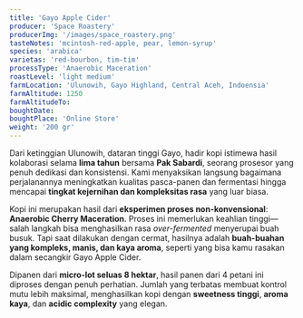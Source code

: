 ```yaml
---
title: 'Gayo Apple Cider'
producer: 'Space Roastery'
producerImg: '/images/space_roastery.png'
tasteNotes: 'mcintosh-red-apple, pear, lemon-syrup'
species: 'arabica'
varietas: 'red-bourbon, tim-tim'
processType: 'Anaerobic Maceration'
roastLevel: 'light medium'
farmLocation: 'Ulunowih, Gayo Highland, Central Aceh, Indoensia'
farmAltitude: 1250
farmAltitudeTo: 
boughtDate: 
boughtPlace: 'Online Store'
weight: '200 gr'
---
```


Dari ketinggian Ulunowih, dataran tinggi Gayo, hadir kopi istimewa hasil kolaborasi selama **lima tahun** bersama **Pak Sabardi**, seorang prosesor yang penuh dedikasi dan konsistensi. Kami menyaksikan langsung bagaimana perjalanannya meningkatkan kualitas pasca-panen dan fermentasi hingga mencapai **tingkat kejernihan dan kompleksitas rasa** yang luar biasa.

Kopi ini merupakan hasil dari **eksperimen proses non-konvensional**: **Anaerobic Cherry Maceration**. Proses ini memerlukan keahlian tinggi—salah langkah bisa menghasilkan rasa _over-fermented_ menyerupai buah busuk. Tapi saat dilakukan dengan cermat, hasilnya adalah **buah-buahan yang kompleks, manis, dan kaya aroma**, seperti yang bisa kamu rasakan dalam secangkir Gayo Apple Cider.

Dipanen dari **micro-lot seluas 8 hektar**, hasil panen dari 4 petani ini diproses dengan penuh perhatian. Jumlah yang terbatas membuat kontrol mutu lebih maksimal, menghasilkan kopi dengan **sweetness tinggi**, **aroma kaya**, dan **acidic complexity** yang elegan.
